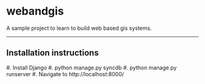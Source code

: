 webandgis
=========

A sample project to learn to build web based gis systems.

-------------------------
Installation instructions
-------------------------

#. Install Django
#. python manage.py syncdb
#. python manage.py runserver
#. Navigate to http://localhost:8000/

